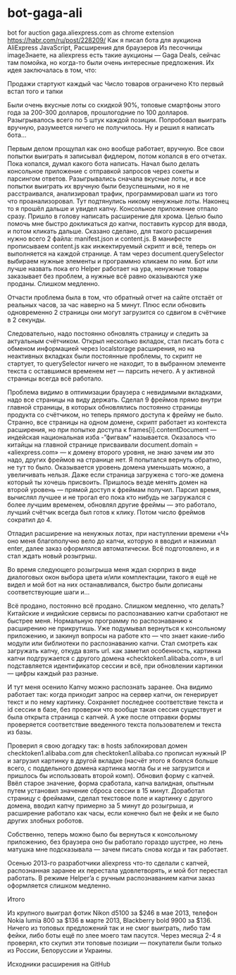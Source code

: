 # bot-gaga-ali
bot for auction gaga.aliexpress.com as chrome extension
https://habr.com/ru/post/228209/
Как я писал бота для аукциона AliExpress
JavaScript,
Расширения для браузеров
Из песочницы
imageЗнаете, на aliexpress есть такие аукционы — Gaga Deals, сейчас там помойка, но когда-то были очень интересные предложения. Их идея заключалась в том, что:

Продажи стартуют каждый час
Число товаров ограничено
Кто первый встал того и тапки


Были очень вкусные лоты со скидкой 90%, топовые смартфоны этого года за 200-300 долларов, прошлогодние по 100 долларов. Разыгрывалось всего по 5 штук каждой позиции. Попробовал выиграть вручную, разумеется ничего не получилось. Ну и решил я написать бота…

Первым делом прощупал как оно вообще работает, вручную. Все свои попытки выиграть я записывал фидлером, потом копался в его отчетах. Пока копался, думал какого бота написать. Начал было делать консольное приложение с отправкой запросов через сокеты и парсингом ответов. Разыгрывались сначала вкусные лоты, и все попытки выиграть их вручную были безуспешными, но я не расстраивался, анализировал трафик, программировал шаги из того что проанализоровал. Тут подтянулись никому ненужные лоты. Наконец то я прошёл дальше и увидел капчу. Консольное приложение отпало сразу. Пришло в голову написать расширение для хрома. Целью было помочь мне быстро докликаться до капчи, поставить курсор для ввода, и потом кликать дальше. Сказано сделано, для такого расширения нужно всего 2 файла: manifest.json и content.js. В манифесте прописываем content.js как инжектируемый скрипт и всё, теперь он выполняется на каждой странице. А там через document.querySelector выбираем нужные элементы и программно кликаем по ним. Бот или лучше назвать пока его Helper работает на ура, ненужные товары заказывает без проблем, а нужные всё равно оказываются уже проданы. Слишком медленно.

Отчасти проблема была в том, что обратный отчет на сайте отстаёт от реальных часов, за час наверно на 5 минут. Плюс если обновить одновременно 2 страницы они могут загрузится со сдвигом в счётчике в 2 секунды.

Следовательно, надо постоянно обновлять страницу и следить за актуальным счётчиком. Открыл несколько вкладок, стал писать бота с обменом информацией через localstorage расширения, но на неактивных вкладках были постоянные проблемы, то скрипт не стартует, то querySelector ничего не находит, то в выбранном элементе текста с оставшимся временем нет — парсить нечего. А у активной страницы всегда всё работало.

Проблема видимо в оптимизации браузера с невидимыми вкладками, надо все страницы на виду держать. Сделал 9 фреймов прямо внутри главной страницы, в которых обновлялись постоянно страницы продукта со счётчиком, но теперь прямого доступа к фрейму не было. Странно, все страницы на одном домене, скрипт работает из контекста расширения, но при попытке доступа к frames[i].contentDocument — индейская национальная изба -”фигвам” называется. Оказалось что китайцы на главной странице присваивали document.domain = «aliexpress.com» — к домену второго уровня, не знаю зачем им это надо, других фреймов на странице нет. Я попытался вернуть обратно, не тут то было. Оказывается уровень домена уменьшать можно, а увеличивать нельзя. Даже если страница загружена с того-же домена который ты хочешь присвоить. Пришлось везде менять домен на второй уровень — прямой доступ к фреймам получил. Парсил время, вычислял лучшее и не трогал его пока кто нибудь не загружался с более лучшим временем, обновлял другие фреймы — это работало, лучший счётчик всегда был готов к клику. Потом число фреймов сократил до 4.

Отладил расширение на ненужных лотах, при наступлении времени «Ч» оно меня благополучно вело до капчи, которую я вводил и нажимал enter, далее заказ оформлялся автоматически. Всё подготовлено, и я стал ждать новый розыгрыш.

Во время следующего розыгрыша меня ждал сюрприз в виде диалоговых окон выбора цвета и/или комплектации, такого я ещё не видел и мой бот на них останавливался, быстро были дописаны соответствующие шаги и…

Всё продано, постоянно всё продано. Слишком медленно, что делать? Китайские и индийские сервисы по распознаванию капчи сработают не быстрее меня. Нормальную программу по распознаванию к расширению не прикрутишь. Уже подумывал вернуться к консольному приложению, и закинул вопросы на работе кто — что знает какие-либо модули или библиотеки по распознаванию капчи. Стал смотреть как загружать капчу, откуда взять url. как заметил особенность, картинка капчи подгружается с другого домена «checktoken1.alibaba.com», в url подставляется идентификатор сессии и всё, при обновлении картинки — цифры каждый раз разные.

И тут меня осенило
Капчу можно распознать заранее.
Она видимо работает так: когда приходит запрос на сервер капчи, он генерирует текст и по нему картинку. Сохраняет последнее соответствие текста и id сессии в базе, без проверки что вообще такая сессия существует и была открыта страница с капчей. А уже после отправки формы проверяется соответствие введенного текста пользователем и текста из базы.


Проверил я свою догадку так: в hosts заблокировал домен checktoken1.alibaba.com для checktoken1.alibaba.co прописал нужный IP и загрузил картинку в другой вкладке (насчёт этого я боялся больше всего, с поддельного домена картинка могла бы и не загрузится и пришлось бы использовать второй комп). Обновил форму с капчей. Ввёл старое значение, форма сработала, капча валидная, опытным путем установил значение сброса сессии в 15 минут.
Доработал страницу с фреймами, сделал текстовое поле и картинку с другого домена, вводил капчу примерно за 5 минут до розыгрыша, и расширение работало как часы, если конечно был не фейк и не было других злобных роботов.

Собственно, теперь можно было бы вернуться к консольному приложению, без браузера оно бы работало гораздо шустрее, но лень матушка мне подсказывала — зачем писать снова когда и так работает.

Осенью 2013-го разработчики aliexpress что-то сделали с капчей, распознанная заранее их перестала удовлетворять, и мой бот перестал работать. В режиме Helper’a с ручным распознаванием капчи заказ оформляется слишком медленно.

Итого

Из крупного выиграл фотик Nikon d5100 за $246 в мае 2013, телефон Nokia lumia 800 за $136 в марте 2013, Blackberry bold 9900 за $136. Ничего из топовых предложений так и не смог выиграть, либо там фейки, либо боты ещё по злее моего там пасутся. Через месяца 2-4 я проверял, кто скупил эти топовые позиции — покупатели были только из России, Белоруссии и Украины.

Исходники расширения на GitHub

